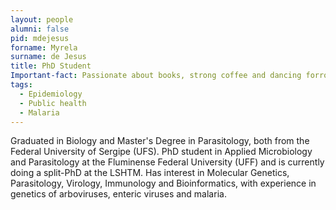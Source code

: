 ```yaml
---
layout: people
alumni: false
pid: mdejesus
forname: Myrela
surname: de Jesus
title: PhD Student
Important-fact: Passionate about books, strong coffee and dancing forró.
tags:
  - Epidemiology 
  - Public health 
  - Malaria
---
```


Graduated in Biology and Master's Degree in Parasitology, both from the Federal University of Sergipe (UFS). PhD student in Applied Microbiology and Parasitology at the Fluminense Federal University (UFF) and is currently doing a split-PhD at the LSHTM. Has interest in Molecular Genetics, Parasitology, Virology, Immunology and Bioinformatics, with experience in genetics of arboviruses, enteric viruses and malaria.